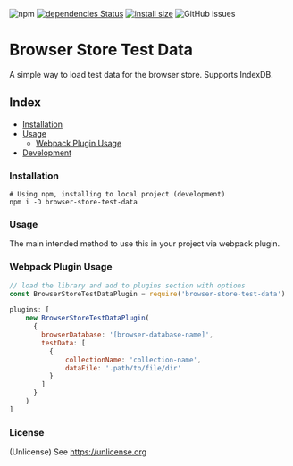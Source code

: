 ![npm](https://img.shields.io/npm/v/browser-store-test-data)
[![dependencies Status](https://status.david-dm.org/gh/eugene-the-red/browser-store-test-data.svg)](https://david-dm.org/eugene-the-red/browser-store-test-data)
[![install size](https://packagephobia.com/badge?p=browser-store-test-data)](https://packagephobia.com/result?p=browser-store-test-data)
![GitHub issues](https://img.shields.io/github/issues/eugene-the-red/browser-store-test-data)

# Browser Store Test Data
A simple way to load test data for the browser store. Supports IndexDB.

## Index
- [Installation](#installation)
- [Usage](#usage)
  - [Webpack Plugin Usage](#webpack-plugin-usage)
- [Development](#development)

### Installation
```shell
# Using npm, installing to local project (development)
npm i -D browser-store-test-data
```

### Usage
The main intended method to use this in your project via webpack plugin.

### Webpack Plugin Usage
```js
// load the library and add to plugins section with options
const BrowserStoreTestDataPlugin = require('browser-store-test-data')

plugins: [
    new BrowserStoreTestDataPlugin(
      {
        browserDatabase: '[browser-database-name]',
        testData: [
          {
              collectionName: 'collection-name',
              dataFile: '.path/to/file/dir'
          }
        ]
      }
    )    
]    
```

### License
(Unlicense) See https://unlicense.org
